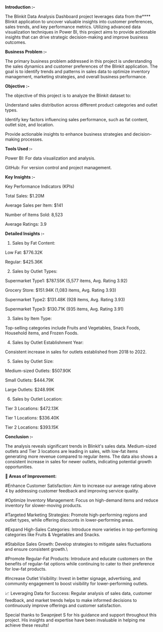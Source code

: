 **Introduction :-**

The Blinkit Data Analysis Dashboard project leverages data from the**** Blinkit application to uncover valuable insights into customer preferences, sales trends, and key performance metrics. Utilizing advanced data visualization techniques in Power BI, this project aims to provide actionable insights that can drive strategic decision-making and improve business outcomes.

**Business Problem :-**

The primary business problem addressed in this project is understanding the sales dynamics and customer preferences of the Blinkit application. The goal is to identify trends and patterns in sales data to optimize inventory management, marketing strategies, and overall business performance.

**Objective :-**

The objective of this project is to analyze the Blinkit dataset to:

Understand sales distribution across different product categories and outlet types.

Identify key factors influencing sales performance, such as fat content, outlet size, and location.

Provide actionable insights to enhance business strategies and decision-making processes.

**Tools Used :-**

Power BI: For data visualization and analysis.

GitHub: For version control and project management.

**Key Insights :-**

Key Performance Indicators (KPIs)

Total Sales: $1.20M

Average Sales per Item: $141

Number of Items Sold: 8,523

Average Ratings: 3.9

**Detailed Insights :-**

1. Sales by Fat Content:

Low Fat: $776.32K

Regular: $425.36K

2. Sales by Outlet Types:

Supermarket Type1: $787.55K (5,577 items, Avg. Rating 3.92)

Grocery Store: $151.94K (1,083 items, Avg. Rating 3.93)

Supermarket Type2: $131.48K (928 items, Avg. Rating 3.93)

Supermarket Type3: $130.71K (935 items, Avg. Rating 3.91)

3. Sales by Item Type:

Top-selling categories include Fruits and Vegetables, Snack Foods, Household items, and Frozen Foods.

4. Sales by Outlet Establishment Year:

Consistent increase in sales for outlets established from 2018 to 2022.

5. Sales by Outlet Size:

Medium-sized Outlets: $507.90K

Small Outlets: $444.79K

Large Outlets: $248.99K

6. Sales by Outlet Location:

Tier 3 Locations: $472.13K

Tier 1 Locations: $336.40K

Tier 2 Locations: $393.15K

**Conclusion :-**

The analysis reveals significant trends in Blinkit's sales data. Medium-sized outlets and Tier 3 locations are leading in sales, with low-fat items generating more revenue compared to regular items. The data also shows a consistent increase in sales for newer outlets, indicating potential growth opportunities.

**🚀 Areas of Improvement:**

#Enhance Customer Satisfaction: Aim to increase our average rating above 4 by addressing customer feedback and improving service quality.

#Optimize Inventory Management: Focus on high-demand items and reduce inventory for slower-moving products.

#Targeted Marketing Strategies: Promote high-performing regions and outlet types, while offering discounts in lower-performing areas.

#Expand High-Sales Categories: Introduce more varieties in top-performing categories like Fruits & Vegetables and Snacks.

#Stabilize Sales Growth: Develop strategies to mitigate sales fluctuations and ensure consistent growth.\

#Promote Regular-Fat Products: Introduce and educate customers on the benefits of regular-fat options while continuing to cater to their preference for low-fat products.

#Increase Outlet Visibility: Invest in better signage, advertising, and community engagement to boost visibility for lower-performing outlets.

📈 Leveraging Data for Success: Regular analysis of sales data, customer feedback, and market trends helps to make informed decisions to continuously improve offerings and customer satisfaction.

Special thanks to Swapnjeet S for his guidance and support throughout this project. His insights and expertise have been invaluable in helping me achieve these results!
